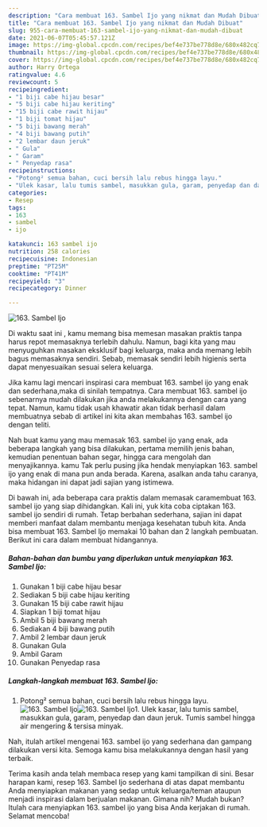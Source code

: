```yaml
---
description: "Cara membuat 163. Sambel Ijo yang nikmat dan Mudah Dibuat"
title: "Cara membuat 163. Sambel Ijo yang nikmat dan Mudah Dibuat"
slug: 955-cara-membuat-163-sambel-ijo-yang-nikmat-dan-mudah-dibuat
date: 2021-06-07T05:45:57.121Z
image: https://img-global.cpcdn.com/recipes/bef4e737be778d8e/680x482cq70/163-sambel-ijo-foto-resep-utama.jpg
thumbnail: https://img-global.cpcdn.com/recipes/bef4e737be778d8e/680x482cq70/163-sambel-ijo-foto-resep-utama.jpg
cover: https://img-global.cpcdn.com/recipes/bef4e737be778d8e/680x482cq70/163-sambel-ijo-foto-resep-utama.jpg
author: Harry Ortega
ratingvalue: 4.6
reviewcount: 5
recipeingredient:
- "1 biji cabe hijau besar"
- "5 biji cabe hijau keriting"
- "15 biji cabe rawit hijau"
- "1 biji tomat hijau"
- "5 biji bawang merah"
- "4 biji bawang putih"
- "2 lembar daun jeruk"
- " Gula"
- " Garam"
- " Penyedap rasa"
recipeinstructions:
- "Potong² semua bahan, cuci bersih lalu rebus hingga layu."
- "Ulek kasar, lalu tumis sambel, masukkan gula, garam, penyedap dan daun jeruk. Tumis sambel hingga air mengering &amp; tersisa minyak."
categories:
- Resep
tags:
- 163
- sambel
- ijo

katakunci: 163 sambel ijo 
nutrition: 258 calories
recipecuisine: Indonesian
preptime: "PT25M"
cooktime: "PT41M"
recipeyield: "3"
recipecategory: Dinner

---
```



![163. Sambel Ijo](https://img-global.cpcdn.com/recipes/bef4e737be778d8e/680x482cq70/163-sambel-ijo-foto-resep-utama.jpg)

Di waktu  saat ini , kamu memang bisa memesan masakan praktis tanpa harus repot memasaknya terlebih dahulu. Namun, bagi kita yang mau menyuguhkan masakan eksklusif bagi keluarga, maka anda memang lebih bagus memasaknya sendiri. Sebab, memasak sendiri lebih higienis serta dapat menyesuaikan sesuai selera keluarga.

Jika kamu lagi mencari inspirasi cara membuat 163. sambel ijo yang enak dan sederhana,maka di sinilah tempatnya. Cara membuat 163. sambel ijo  sebenarnya mudah dilakukan jika anda melakukannya dengan cara yang tepat. Namun, kamu tidak usah khawatir akan tidak berhasil dalam membuatnya 
sebab di artikel ini kita akan membahas 163. sambel ijo dengan teliti.  



Nah buat kamu yang mau memasak 163. sambel ijo yang enak, ada beberapa langkah yang bisa dilakukan, pertama memilih jenis bahan, kemudian penentuan bahan segar, hingga cara mengolah dan menyajikannya. kamu Tak perlu pusing jika hendak menyiapkan 163. sambel ijo yang enak di mana pun anda berada. Karena, asalkan anda  tahu caranya, maka hidangan ini dapat jadi sajian yang istimewa.

Di bawah ini, ada beberapa cara praktis  dalam memasak caramembuat 163. sambel ijo yang siap dihidangkan. Kali ini, yuk kita coba ciptakan 163. sambel ijo sendiri di rumah. Tetap berbahan sederhana, sajian ini dapat memberi manfaat dalam membantu menjaga kesehatan tubuh kita. Anda bisa membuat 163. Sambel Ijo memakai 10 bahan dan 2 langkah pembuatan. Berikut ini cara dalam membuat hidangannya.

<!--inarticleads1-->

##### Bahan-bahan dan bumbu yang diperlukan untuk menyiapkan 163. Sambel Ijo:

1. Gunakan 1 biji cabe hijau besar
1. Sediakan 5 biji cabe hijau keriting
1. Gunakan 15 biji cabe rawit hijau
1. Siapkan 1 biji tomat hijau
1. Ambil 5 biji bawang merah
1. Sediakan 4 biji bawang putih
1. Ambil 2 lembar daun jeruk
1. Gunakan  Gula
1. Ambil  Garam
1. Gunakan  Penyedap rasa




<!--inarticleads2-->

##### Langkah-langkah membuat 163. Sambel Ijo:

1. Potong² semua bahan, cuci bersih lalu rebus hingga layu.
<img src="https://img-global.cpcdn.com/steps/f22d254c8dc12cf9/160x128cq70/163-sambel-ijo-langkah-memasak-1-foto.jpg" alt="163. Sambel Ijo"><img src="https://img-global.cpcdn.com/steps/076da4af447d58cd/160x128cq70/163-sambel-ijo-langkah-memasak-1-foto.jpg" alt="163. Sambel Ijo">1. Ulek kasar, lalu tumis sambel, masukkan gula, garam, penyedap dan daun jeruk. Tumis sambel hingga air mengering &amp; tersisa minyak.




Nah, itulah artikel mengenai  163. sambel ijo  yang sederhana dan gampang dilakukan versi kita. Semoga kamu bisa melakukannya dengan hasil yang terbaik. 

Terima kasih anda telah membaca resep yang kami tampilkan di sini. Besar harapan kami, resep  163. Sambel Ijo sederhana di atas dapat membantu Anda menyiapkan makanan yang sedap untuk keluarga/teman ataupun menjadi inspirasi dalam berjualan makanan. Gimana nih? Mudah bukan? Itulah cara menyiapkan 163. sambel ijo yang bisa Anda kerjakan di rumah. Selamat mencoba!

